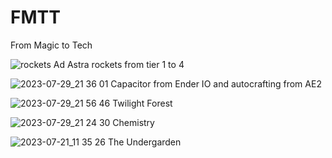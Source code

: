 # FMTT
From Magic to Tech


![rockets](https://github.com/Gabriele-333/FMTT/assets/111522952/fc305cff-a8d8-4149-861c-b8122186aaac)
Ad Astra rockets from tier 1 to 4




![2023-07-29_21 36 01](https://github.com/Gabriele-333/FMTT/assets/111522952/f64c84b2-d7c6-4e16-bb69-9aba30b37319)
Capacitor from Ender IO and autocrafting from AE2




![2023-07-29_21 56 46](https://github.com/Gabriele-333/FMTT/assets/111522952/a4e66e69-f1af-4dbb-84b3-c9688f7bdeff)
Twilight Forest




![2023-07-29_21 24 30](https://github.com/Gabriele-333/FMTT/assets/111522952/c1e540ed-f623-4982-82b8-493e93e16726)
Chemistry




![2023-07-21_11 35 26](https://github.com/Gabriele-333/FMTT/assets/111522952/b9c1ce84-a702-46fd-af38-44f127ba4d36)
The Undergarden
